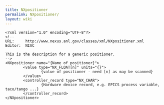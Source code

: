 ```yaml
---
title: NXpositioner
permalink: NXpositioner/
layout: wiki
---
```


    <?xml version="1.0" encoding="UTF-8"?>
    <!--
    URL:     http://www.nexus.anl.gov/classes/xml/NXpositioner.xml
    Editor:  NIAC

    This is the description for a generic positioner.
    -->
    <NXpositioner name="{Name of positioner}">
            <value type="NX_FLOAT[n]" units="{}">
                    {value of positioner - need [n] as may be scanned}
            </value>
            <controller_record type="NX_CHAR">
                    {Hardware device record, e.g. EPICS process variable, taco/tango ...}
            </controller_record>
    </NXpositioner>
